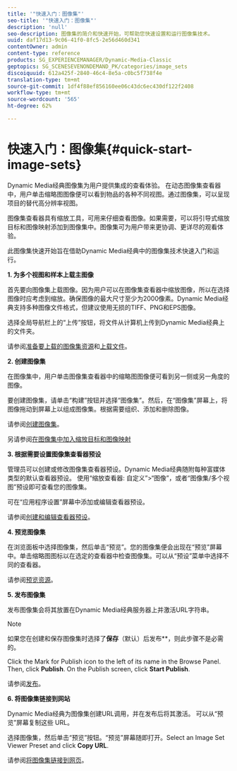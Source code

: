 ```yaml
---
title: '"快速入门：图像集"'
seo-title: '"快速入门：图像集"'
description: 'null'
seo-description: 图像集的简介和快速开始，可帮助您快速设置和运行图像集技术。
uuid: daf17d13-9c06-41f0-8fc5-2e56d460d341
contentOwner: admin
content-type: reference
products: SG_EXPERIENCEMANAGER/Dynamic-Media-Classic
geptopics: SG_SCENESEVENONDEMAND_PK/categories/image_sets
discoiquuid: 612a425f-2840-46c4-8e5a-c0bc5f738f4e
translation-type: tm+mt
source-git-commit: 1df4f88ef856160ee06c43dc6ec430df122f2408
workflow-type: tm+mt
source-wordcount: '565'
ht-degree: 62%

---
```



# 快速入门：图像集{#quick-start-image-sets}

Dynamic Media经典图像集为用户提供集成的查看体验。 在动态图像集查看器中，用户单击缩略图图像便可以看到物品的各种不同视图。通过图像集，可以呈现项目的替代高分辨率视图。

图像集查看器具有缩放工具，可用来仔细查看图像。如果需要，可以将引导式缩放目标和图像映射添加到图像集中。图像集可为用户带来更协调、更详尽的观看体验。

此图像集快速开始旨在借助Dynamic Media经典中的图像集技术快速入门和运行。

**1. 为多个视图和样本上载主图像**

首先要向图像集上载图像。因为用户可以在图像集查看器中缩放图像，所以在选择图像时应考虑到缩放。确保图像的最大尺寸至少为2000像素。Dynamic Media经典支持多种图像文件格式，但建议使用无损的TIFF、PNG和EPS图像。

选择全局导航栏上的“上传”按钮，将文件从计算机上传到Dynamic Media经典上的文件夹。

请参阅[准备要上载的图像集资源](preparing-image-set-assets-upload.md#preparing-image-set-assets-for-upload)和[上载文件](uploading-files.md#uploading-your-files)。

**2. 创建图像集**

在图像集中，用户单击图像集查看器中的缩略图图像便可看到另一侧或另一角度的图像。

要创建图像集，请单击“构建”按钮并选择“图像集”。然后，在“图像集”屏幕上，将图像拖动到屏幕上以组成图像集。根据需要组织、添加和删除图像。

请参阅[创建图像集](creating-image-set.md#creating-an-image-set)。

另请参阅[在图像集中加入缩放目标和图像映射](including-zoom-targets-image-maps.md#including-zoom-targets-and-image-maps-in-image-sets)

**3. 根据需要设置图像集查看器预设**

管理员可以创建或修改图像集查看器预设。Dynamic Media经典随附每种富媒体类型的默认查看器预设。 使用“缩放查看器: 自定义”>“图像”，或者“图像集/多个视图”预设即可查看您的图像集。

可在“应用程序设置”屏幕中添加或编辑查看器预设。

请参阅[创建和编辑查看器预设](application-setup.md#adding-and-editing-viewer-presets)。

**4. 预览图像集**

在浏览面板中选择图像集，然后单击“预览”。您的图像集便会出现在“预览”屏幕中。单击缩略图图标以在选定的查看器中检查图像集。可以从“预设”菜单中选择不同的查看器。

请参阅[预览资源](previewing-asset.md#previewing-an-asset)。

**5. 发布图像集**

发布图像集会将其放置在Dynamic Media经典服务器上并激活URL字符串。

>[!NOTE]
>
>如果您在创建和保存图像集时选择了**保存**（默认）后发布**，则此步骤不是必需的。

Click the Mark for Publish icon to the left of its name in the Browse Panel. Then, click **Publish**. On the Publish screen, click **Start Publish**.

请参阅[发布](publishing-files.md#publishing-files)。

**6. 将图像集链接到网站**

Dynamic Media经典为图像集创建URL调用，并在发布后将其激活。 可以从“预览”屏幕复制这些 URL。

选择图像集，然后单击“预览”按钮。“预览”屏幕随即打开。Select an Image Set Viewer Preset and click **Copy URL**.

请参阅[将图像集链接到网页](linking-image-set-web-page.md#linking-an-image-set-to-a-web-page)。

